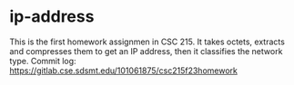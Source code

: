 # ip-address
This is the first homework assignmen in CSC 215. It takes octets, extracts and compresses them to get an IP address, then it classifies the network type.
Commit log: https://gitlab.cse.sdsmt.edu/101061875/csc215f23homework
